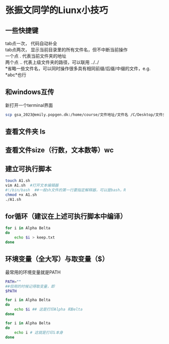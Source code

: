 # 张振文同学的Liunx小技巧
## 一些快捷键
tab点一次， 代码自动补全  
tab点两次， 显示当前目录里的所有文件名，但不中断当前操作  
一个点 . 代表当前文件夹的地址  
两个点 .. 代表上级文件夹的路径，可以联用 ../../   
\*省略一些文件名，可以同时操作很多具有相同前缀/后缀/中缀的文件，e.g. \*abc\*也行  
## 和windows互传
新打开一个terminal界面
```bash
scp gsa_2023@emily.popgen.dk:/home/course/文件地址/文件名 /C/Desktop/文件夹地址
```
## 查看文件夹 ls
## 查看文件size（行数，文本数等）wc 
## 建立可执行脚本
```bash
touch A1.sh
vim A1.sh  #打开文本编辑器
#!/bin/bash  ##一般sh文件的第一行要指定解释器，可以是bash，R
chmod +x A1.sh
./A1.sh
```
## for循环（建议在上述可执行脚本中编译）
```bash
for i in Alpha Belta
do
    echo $i > keep.txt
done
```
## 环境变量（全大写）与取变量（$）
最常用的环境变量就是PATH
```bash
PATH=""
##但用的时候记得取变量，即
$PATH
```
```bash
for i in Alpha Belta
do
    echo $i ## 这是打印Alpha 和Belta
done

for i in Alpha Belta
do
    echo i # 这就是打印i本身
done
```
